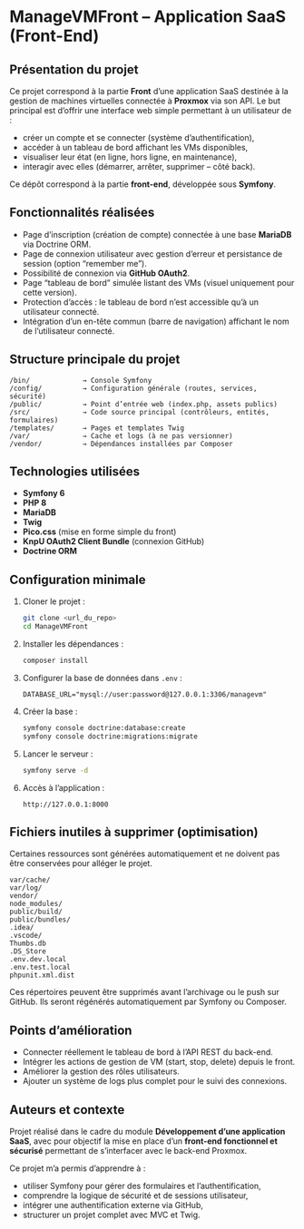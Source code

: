 # ManageVMFront – Application SaaS (Front-End)

## Présentation du projet

Ce projet correspond à la partie **Front** d’une application SaaS destinée à la gestion de machines virtuelles connectée à **Proxmox** via son API.
Le but principal est d’offrir une interface web simple permettant à un utilisateur de :

* créer un compte et se connecter (système d’authentification),
* accéder à un tableau de bord affichant les VMs disponibles,
* visualiser leur état (en ligne, hors ligne, en maintenance),
* interagir avec elles (démarrer, arrêter, supprimer – côté back).

Ce dépôt correspond à la partie **front-end**, développée sous **Symfony**.

## Fonctionnalités réalisées

* Page d’inscription (création de compte) connectée à une base **MariaDB** via Doctrine ORM.
* Page de connexion utilisateur avec gestion d’erreur et persistance de session (option “remember me”).
* Possibilité de connexion via **GitHub OAuth2**.
* Page “tableau de bord” simulée listant des VMs (visuel uniquement pour cette version).
* Protection d’accès : le tableau de bord n’est accessible qu’à un utilisateur connecté.
* Intégration d’un en-tête commun (barre de navigation) affichant le nom de l’utilisateur connecté.

## Structure principale du projet

```
/bin/             → Console Symfony
/config/          → Configuration générale (routes, services, sécurité)
/public/          → Point d’entrée web (index.php, assets publics)
/src/             → Code source principal (contrôleurs, entités, formulaires)
/templates/       → Pages et templates Twig
/var/             → Cache et logs (à ne pas versionner)
/vendor/          → Dépendances installées par Composer
```

## Technologies utilisées

* **Symfony 6**
* **PHP 8**
* **MariaDB**
* **Twig**
* **Pico.css** (mise en forme simple du front)
* **KnpU OAuth2 Client Bundle** (connexion GitHub)
* **Doctrine ORM**

## Configuration minimale

1. Cloner le projet :

   ```bash
   git clone <url_du_repo>
   cd ManageVMFront
   ```

2. Installer les dépendances :

   ```bash
   composer install
   ```

3. Configurer la base de données dans `.env` :

   ```
   DATABASE_URL="mysql://user:password@127.0.0.1:3306/managevm"
   ```

4. Créer la base :

   ```bash
   symfony console doctrine:database:create
   symfony console doctrine:migrations:migrate
   ```

5. Lancer le serveur :

   ```bash
   symfony serve -d
   ```

6. Accès à l’application :

   ```
   http://127.0.0.1:8000
   ```


## Fichiers inutiles à supprimer (optimisation)

Certaines ressources sont générées automatiquement et ne doivent pas être conservées pour alléger le projet.

```
var/cache/
var/log/
vendor/
node_modules/
public/build/
public/bundles/
.idea/
.vscode/
Thumbs.db
.DS_Store
.env.dev.local
.env.test.local
phpunit.xml.dist
```

Ces répertoires peuvent être supprimés avant l’archivage ou le push sur GitHub.
Ils seront régénérés automatiquement par Symfony ou Composer.

## Points d’amélioration

* Connecter réellement le tableau de bord à l’API REST du back-end.
* Intégrer les actions de gestion de VM (start, stop, delete) depuis le front.
* Améliorer la gestion des rôles utilisateurs.
* Ajouter un système de logs plus complet pour le suivi des connexions.

## Auteurs et contexte

Projet réalisé dans le cadre du module **Développement d’une application SaaS**,
avec pour objectif la mise en place d’un **front-end fonctionnel et sécurisé** permettant de s’interfacer avec le back-end Proxmox.

Ce projet m’a permis d’apprendre à :

* utiliser Symfony pour gérer des formulaires et l’authentification,
* comprendre la logique de sécurité et de sessions utilisateur,
* intégrer une authentification externe via GitHub,
* structurer un projet complet avec MVC et Twig.
